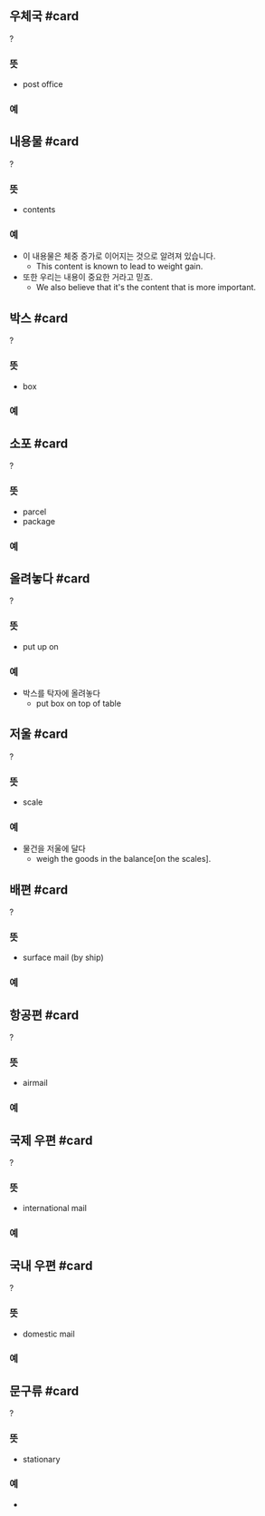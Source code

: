 ## 우체국 #card
?
### 뜻
- post office
### 예
<!--SR:!2026-01-04,328,290-->

## 내용물 #card
?
### 뜻
- contents
### 예
- 이 내용물은 체중 증가로 이어지는 것으로 알려져 있습니다.
	- This content is known to lead to weight gain.
- 또한 우리는 내용이 중요한 거라고 믿죠.
	- We also believe that it's the content that is more important.
<!--SR:!2025-11-03,230,250-->

## 박스 #card
?
### 뜻
- box
### 예
<!--SR:!2025-12-15,330,308-->

## 소포 #card
?
### 뜻
- parcel
- package
### 예
<!--SR:!2025-04-02,107,248-->


## 올려놓다 #card
?
### 뜻
- put up on
### 예
- 박스를 탁자에 올려놓다
	- put box on top of table
<!--SR:!2025-05-28,71,284-->

## 저울 #card
?
### 뜻
- scale
### 예
- 물건을 저울에 달다
	- weigh the goods in the balance[on the scales].
<!--SR:!2025-03-24,60,248-->

## 배편 #card
?
### 뜻
- surface mail (by ship)
### 예
<!--SR:!2025-04-07,132,284-->


## 항공편 #card
?
### 뜻
- airmail
### 예
<!--SR:!2025-08-24,208,290-->


## 국제 우편 #card
?
### 뜻
- international mail
### 예
<!--SR:!2025-04-13,57,270-->

## 국내 우편 #card
?
### 뜻
- domestic mail
### 예
<!--SR:!2025-04-11,156,307-->

## 문구류 #card
?
### 뜻
- stationary
### 예
-

